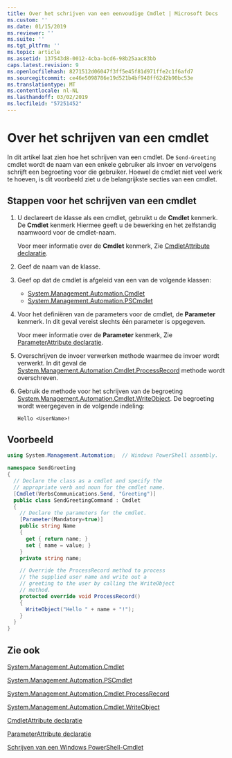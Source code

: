 ```yaml
---
title: Over het schrijven van een eenvoudige Cmdlet | Microsoft Docs
ms.custom: ''
ms.date: 01/15/2019
ms.reviewer: ''
ms.suite: ''
ms.tgt_pltfrm: ''
ms.topic: article
ms.assetid: 137543d8-0012-4cba-bcd6-98b25aac83bb
caps.latest.revision: 9
ms.openlocfilehash: 8271512d06047f3ff5e45f81d971ffe2c1f6afd7
ms.sourcegitcommit: ce46e5098786e19d521b4bf948ff62d2b90bc53e
ms.translationtype: MT
ms.contentlocale: nl-NL
ms.lasthandoff: 03/02/2019
ms.locfileid: "57251452"
---
```

# <a name="how-to-write-a-cmdlet"></a>Over het schrijven van een cmdlet

In dit artikel laat zien hoe het schrijven van een cmdlet. De `Send-Greeting` cmdlet wordt de naam van een enkele gebruiker als invoer en vervolgens schrijft een begroeting voor die gebruiker. Hoewel de cmdlet niet veel werk te hoeven, is dit voorbeeld ziet u de belangrijkste secties van een cmdlet.

## <a name="steps-to-write-a-cmdlet"></a>Stappen voor het schrijven van een cmdlet

1. U declareert de klasse als een cmdlet, gebruikt u de **Cmdlet** kenmerk. De **Cmdlet** kenmerk Hiermee geeft u de bewerking en het zelfstandig naamwoord voor de cmdlet-naam.

   Voor meer informatie over de **Cmdlet** kenmerk, Zie [CmdletAttribute declaratie](cmdlet-attribute-declaration.md).

2. Geef de naam van de klasse.

3. Geef op dat de cmdlet is afgeleid van een van de volgende klassen:

   * [System.Management.Automation.Cmdlet](/dotnet/api/System.Management.Automation.Cmdlet)
   * [System.Management.Automation.PSCmdlet](/dotnet/api/System.Management.Automation.PSCmdlet)

4. Voor het definiëren van de parameters voor de cmdlet, de **Parameter** kenmerk. In dit geval vereist slechts één parameter is opgegeven.

   Voor meer informatie over de **Parameter** kenmerk, Zie [ParameterAttribute declaratie](parameter-attribute-declaration.md).

5. Overschrijven de invoer verwerken methode waarmee de invoer wordt verwerkt. In dit geval de [System.Management.Automation.Cmdlet.ProcessRecord](/dotnet/api/System.Management.Automation.Cmdlet.ProcessRecord) methode wordt overschreven.

6. Gebruik de methode voor het schrijven van de begroeting [System.Management.Automation.Cmdlet.WriteObject](/dotnet/api/System.Management.Automation.Cmdlet.WriteObject).
   De begroeting wordt weergegeven in de volgende indeling:

   ```Output
   Hello <UserName>!
   ```

## <a name="example"></a>Voorbeeld

```csharp
using System.Management.Automation;  // Windows PowerShell assembly.

namespace SendGreeting
{
  // Declare the class as a cmdlet and specify the
  // appropriate verb and noun for the cmdlet name.
  [Cmdlet(VerbsCommunications.Send, "Greeting")]
  public class SendGreetingCommand : Cmdlet
  {
    // Declare the parameters for the cmdlet.
    [Parameter(Mandatory=true)]
    public string Name
    {
      get { return name; }
      set { name = value; }
    }
    private string name;

    // Override the ProcessRecord method to process
    // the supplied user name and write out a
    // greeting to the user by calling the WriteObject
    // method.
    protected override void ProcessRecord()
    {
      WriteObject("Hello " + name + "!");
    }
  }
}
```

## <a name="see-also"></a>Zie ook

[System.Management.Automation.Cmdlet](/dotnet/api/System.Management.Automation.Cmdlet)

[System.Management.Automation.PSCmdlet](/dotnet/api/System.Management.Automation.PSCmdlet)

[System.Management.Automation.Cmdlet.ProcessRecord](/dotnet/api/System.Management.Automation.Cmdlet.ProcessRecord)

[System.Management.Automation.Cmdlet.WriteObject](/dotnet/api/System.Management.Automation.Cmdlet.WriteObject)

[CmdletAttribute declaratie](cmdlet-attribute-declaration.md)

[ParameterAttribute declaratie](parameter-attribute-declaration.md)

[Schrijven van een Windows PowerShell-Cmdlet](writing-a-windows-powershell-cmdlet.md)